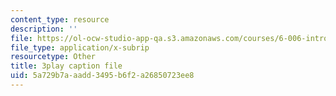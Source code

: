 ```yaml
---
content_type: resource
description: ''
file: https://ol-ocw-studio-app-qa.s3.amazonaws.com/courses/6-006-introduction-to-algorithms-fall-2011/5a729b7aaadd3495b6f2a26850723ee8_tp4_UXaVyx8.srt
file_type: application/x-subrip
resourcetype: Other
title: 3play caption file
uid: 5a729b7a-aadd-3495-b6f2-a26850723ee8
---
```

